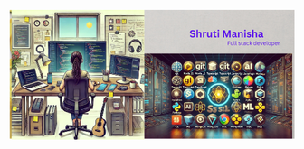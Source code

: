 <picture>
 <source media="(prefers-color-scheme: dark)" srcset="https://github.com/shrmanisha/shrmanisha/blob/main/pic1.png">
 <source media="(prefers-color-scheme: light)" srcset="https://github.com/shrmanisha/shrmanisha/blob/main/pic3.png">
 <img alt="detailsof images" src="https://github.com/shrmanisha/shrmanisha/blob/main/pic2.png">
</picture>

